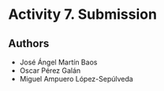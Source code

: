 # Activity 7. Submission


## Authors
* José Ángel Martín Baos
* Oscar Pérez Galán
* Miguel Ampuero López-Sepúlveda
